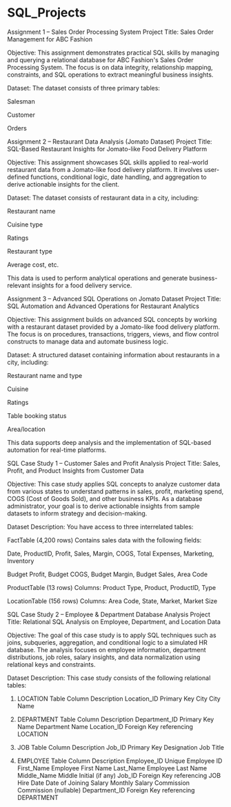 # SQL_Projects

Assignment 1 – Sales Order Processing System
Project Title:
Sales Order Management for ABC Fashion

Objective:
This assignment demonstrates practical SQL skills by managing and querying a relational database for ABC Fashion's Sales Order Processing System. The focus is on data integrity, relationship mapping, constraints, and SQL operations to extract meaningful business insights.

Dataset:
The dataset consists of three primary tables:

Salesman

Customer

Orders



Assignment 2 – Restaurant Data Analysis (Jomato Dataset)
Project Title:
SQL-Based Restaurant Insights for Jomato-like Food Delivery Platform

Objective:
This assignment showcases SQL skills applied to real-world restaurant data from a Jomato-like food delivery platform. It involves user-defined functions, conditional logic, date handling, and aggregation to derive actionable insights for the client.

Dataset:
The dataset consists of restaurant data in a city, including:

Restaurant name

Cuisine type

Ratings

Restaurant type

Average cost, etc.

This data is used to perform analytical operations and generate business-relevant insights for a food delivery service.



Assignment 3 – Advanced SQL Operations on Jomato Dataset
Project Title:
SQL Automation and Advanced Operations for Restaurant Analytics

Objective:
This assignment builds on advanced SQL concepts by working with a restaurant dataset provided by a Jomato-like food delivery platform. The focus is on procedures, transactions, triggers, views, and flow control constructs to manage data and automate business logic.

Dataset:
A structured dataset containing information about restaurants in a city, including:

Restaurant name and type

Cuisine

Ratings

Table booking status

Area/location

This data supports deep analysis and the implementation of SQL-based automation for real-time platforms.





SQL Case Study 1 – Customer Sales and Profit Analysis
Project Title:
Sales, Profit, and Product Insights from Customer Data

Objective:
This case study applies SQL concepts to analyze customer data from various states to understand patterns in sales, profit, marketing spend, COGS (Cost of Goods Sold), and other business KPIs. As a database administrator, your goal is to derive actionable insights from sample datasets to inform strategy and decision-making.

Dataset Description:
You have access to three interrelated tables:

FactTable (4,200 rows)
Contains sales data with the following fields:

Date, ProductID, Profit, Sales, Margin, COGS, Total Expenses, Marketing, Inventory

Budget Profit, Budget COGS, Budget Margin, Budget Sales, Area Code

ProductTable (13 rows)
Columns: Product Type, Product, ProductID, Type

LocationTable (156 rows)
Columns: Area Code, State, Market, Market Size





SQL Case Study 2 – Employee & Department Database Analysis
Project Title:
Relational SQL Analysis on Employee, Department, and Location Data

Objective:
The goal of this case study is to apply SQL techniques such as joins, subqueries, aggregation, and conditional logic to a simulated HR database. The analysis focuses on employee information, department distributions, job roles, salary insights, and data normalization using relational keys and constraints.

Dataset Description:
This case study consists of the following relational tables:

1. LOCATION Table
Column	Description
Location_ID	Primary Key
City	City Name

2. DEPARTMENT Table
Column	Description
Department_ID	Primary Key
Name	Department Name
Location_ID	Foreign Key referencing LOCATION

3. JOB Table
Column	Description
Job_ID	Primary Key
Designation	Job Title

4. EMPLOYEE Table
Column	Description
Employee_ID	Unique Employee ID
First_Name	Employee First Name
Last_Name	Employee Last Name
Middle_Name	Middle Initial (if any)
Job_ID	Foreign Key referencing JOB
Hire Date	Date of Joining
Salary	Monthly Salary
Commission	Commission (nullable)
Department_ID	Foreign Key referencing DEPARTMENT
